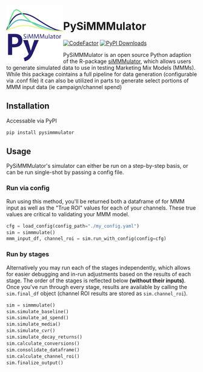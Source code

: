 <img align="left" src="PySiMMMulator_logo.png" alt="logo" width="150"/>

# PySiMMMulator
[![CodeFactor](https://www.codefactor.io/repository/github/ryanaugust/pysimmmulator/badge)](https://www.codefactor.io/repository/github/ryanaugust/pysimmmulator)
[![PyPI Downloads](https://img.shields.io/pypi/dm/pysimmmulator.svg?label=PyPI%20downloads)](
https://pypi.org/project/pysimmmulator/)

PySiMMMulator is an open source Python adaption of the R-package [siMMMulator](https://github.com/facebookexperimental/siMMMulator), which allows users to generate simulated data to use in testing Marketing Mix Models (MMMs).
While this package cointains a full pipeline for data generation (configurable via .conf file) it can also be utilized in parts to generate select portions of MMM input data (ie campaign/channel spend)

## Installation

Accessable via PyPI

```bash
pip install pysimmmulator
```

## Usage

PySiMMMulator's simulator can either be run on a step-by-step basis, or can be run single-shot by passing a config file.

### Run via config

Run using this method, you'll be returned both a dataframe of for MMM input as well as the "True ROI" values for each of your channels. These true values are critical to validating your MMM model.

```python
cfg = load_config(config_path="./my_config.yaml")
sim = simmmulate()
mmm_input_df, channel_roi = sim.run_with_config(config=cfg)
```

### Run by stages

Alternatively you may run each of the stages independently, which allows for easier debugging and in-run adjustments based on the results of each stage. The order of the stages is reflected below **(without their inputs)**. Once you've run through every stage, results are available by calling the `sim.final_df` object (channel ROI results are stored as `sim.channel_roi`).

```python
sim = simmmulate()
sim.simulate_baseline()
sim.simulate_ad_spend()
sim.simulate_media()
sim.simulate_cvr()
sim.simulate_decay_returns()
sim.calculate_conversions()
sim.consolidate_dataframe()
sim.calculate_channel_roi()
sim.finalize_output()
```
